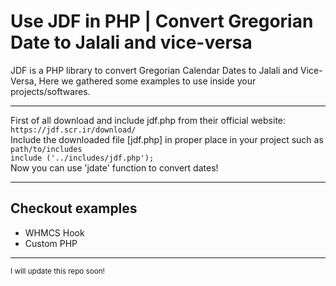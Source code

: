 # Use JDF in PHP | Convert Gregorian Date to Jalali and vice-versa
JDF is a PHP library to convert Gregorian Calendar Dates to Jalali and Vice-Versa, Here we gathered some examples to use inside your projects/softwares.
<hr />
First of all download and include jdf.php from their official website:
<br />
<code>https://jdf.scr.ir/download/</code>
<br />
Include the downloaded file [jdf.php] in proper place in your project such as <code>path/to/includes</code>
<br />
<code>include ('../includes/jdf.php');</code>
<br />
Now you can use 'jdate' function to convert dates!
<hr />
<h2>Checkout examples</h2>
<ul>
  <li>WHMCS Hook</li>
  <li>Custom PHP</li>
</ul>  
<hr />
<small>I will update this repo soon!</small>
